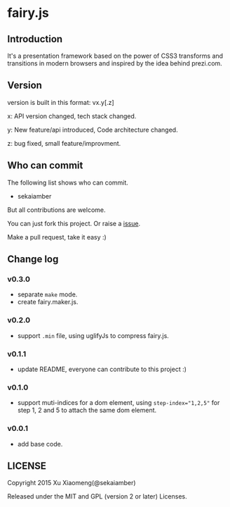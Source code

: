 # fairy.js

## Introduction

It's a presentation framework based on the power of CSS3 transforms and transitions in modern browsers and inspired by the idea behind prezi.com.

## Version

version is built in this format: vx.y[.z]

x: API version changed, tech stack changed.

y: New feature/api introduced, Code architecture changed.

z: bug fixed, small feature/improvment.

## Who can commit

The following list shows who can commit.

* sekaiamber

But all contributions are welcome.

You can just fork this project. Or raise a [issue](https://github.com/sekaiamber/fairy.js/issues).

Make a pull request, take it easy :)

## Change log

### v0.3.0

* separate `make` mode.
* create fairy.maker.js.

### v0.2.0

* support `.min` file, using uglifyJs to compress fairy.js.

### v0.1.1

* update README, everyone can contribute to this project :)

### v0.1.0

* support muti-indices for a dom element, using `step-index="1,2,5"` for step 1, 2 and 5 to attach the same dom element.

### v0.0.1

* add base code.

## LICENSE

Copyright 2015 Xu Xiaomeng(@sekaiamber)

Released under the MIT and GPL (version 2 or later) Licenses.

